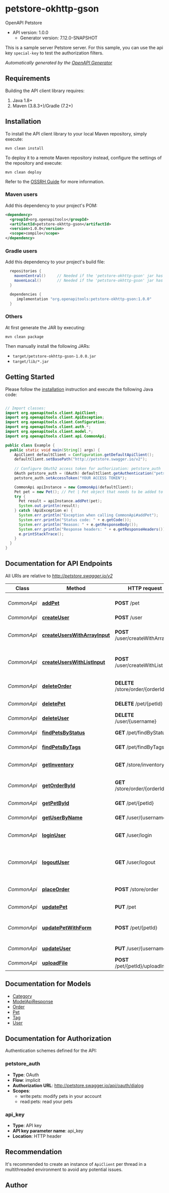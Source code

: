# petstore-okhttp-gson

OpenAPI Petstore
- API version: 1.0.0
  - Generator version: 7.12.0-SNAPSHOT

This is a sample server Petstore server. For this sample, you can use the api key `special-key` to test the authorization filters.


*Automatically generated by the [OpenAPI Generator](https://openapi-generator.tech)*


## Requirements

Building the API client library requires:
1. Java 1.8+
2. Maven (3.8.3+)/Gradle (7.2+)

## Installation

To install the API client library to your local Maven repository, simply execute:

```shell
mvn clean install
```

To deploy it to a remote Maven repository instead, configure the settings of the repository and execute:

```shell
mvn clean deploy
```

Refer to the [OSSRH Guide](http://central.sonatype.org/pages/ossrh-guide.html) for more information.

### Maven users

Add this dependency to your project's POM:

```xml
<dependency>
  <groupId>org.openapitools</groupId>
  <artifactId>petstore-okhttp-gson</artifactId>
  <version>1.0.0</version>
  <scope>compile</scope>
</dependency>
```

### Gradle users

Add this dependency to your project's build file:

```groovy
  repositories {
    mavenCentral()     // Needed if the 'petstore-okhttp-gson' jar has been published to maven central.
    mavenLocal()       // Needed if the 'petstore-okhttp-gson' jar has been published to the local maven repo.
  }

  dependencies {
     implementation "org.openapitools:petstore-okhttp-gson:1.0.0"
  }
```

### Others

At first generate the JAR by executing:

```shell
mvn clean package
```

Then manually install the following JARs:

* `target/petstore-okhttp-gson-1.0.0.jar`
* `target/lib/*.jar`

## Getting Started

Please follow the [installation](#installation) instruction and execute the following Java code:

```java

// Import classes:
import org.openapitools.client.ApiClient;
import org.openapitools.client.ApiException;
import org.openapitools.client.Configuration;
import org.openapitools.client.auth.*;
import org.openapitools.client.model.*;
import org.openapitools.client.api.CommonApi;

public class Example {
  public static void main(String[] args) {
    ApiClient defaultClient = Configuration.getDefaultApiClient();
    defaultClient.setBasePath("http://petstore.swagger.io/v2");
    
    // Configure OAuth2 access token for authorization: petstore_auth
    OAuth petstore_auth = (OAuth) defaultClient.getAuthentication("petstore_auth");
    petstore_auth.setAccessToken("YOUR ACCESS TOKEN");

    CommonApi apiInstance = new CommonApi(defaultClient);
    Pet pet = new Pet(); // Pet | Pet object that needs to be added to the store
    try {
      Pet result = apiInstance.addPet(pet);
      System.out.println(result);
    } catch (ApiException e) {
      System.err.println("Exception when calling CommonApi#addPet");
      System.err.println("Status code: " + e.getCode());
      System.err.println("Reason: " + e.getResponseBody());
      System.err.println("Response headers: " + e.getResponseHeaders());
      e.printStackTrace();
    }
  }
}

```

## Documentation for API Endpoints

All URIs are relative to *http://petstore.swagger.io/v2*

Class | Method | HTTP request | Description
------------ | ------------- | ------------- | -------------
*CommonApi* | [**addPet**](docs/CommonApi.md#addPet) | **POST** /pet | Add a new pet to the store
*CommonApi* | [**createUser**](docs/CommonApi.md#createUser) | **POST** /user | Create user
*CommonApi* | [**createUsersWithArrayInput**](docs/CommonApi.md#createUsersWithArrayInput) | **POST** /user/createWithArray | Creates list of users with given input array
*CommonApi* | [**createUsersWithListInput**](docs/CommonApi.md#createUsersWithListInput) | **POST** /user/createWithList | Creates list of users with given input array
*CommonApi* | [**deleteOrder**](docs/CommonApi.md#deleteOrder) | **DELETE** /store/order/{orderId} | Delete purchase order by ID
*CommonApi* | [**deletePet**](docs/CommonApi.md#deletePet) | **DELETE** /pet/{petId} | Deletes a pet
*CommonApi* | [**deleteUser**](docs/CommonApi.md#deleteUser) | **DELETE** /user/{username} | Delete user
*CommonApi* | [**findPetsByStatus**](docs/CommonApi.md#findPetsByStatus) | **GET** /pet/findByStatus | Finds Pets by status
*CommonApi* | [**findPetsByTags**](docs/CommonApi.md#findPetsByTags) | **GET** /pet/findByTags | Finds Pets by tags
*CommonApi* | [**getInventory**](docs/CommonApi.md#getInventory) | **GET** /store/inventory | Returns pet inventories by status
*CommonApi* | [**getOrderById**](docs/CommonApi.md#getOrderById) | **GET** /store/order/{orderId} | Find purchase order by ID
*CommonApi* | [**getPetById**](docs/CommonApi.md#getPetById) | **GET** /pet/{petId} | Find pet by ID
*CommonApi* | [**getUserByName**](docs/CommonApi.md#getUserByName) | **GET** /user/{username} | Get user by user name
*CommonApi* | [**loginUser**](docs/CommonApi.md#loginUser) | **GET** /user/login | Logs user into the system
*CommonApi* | [**logoutUser**](docs/CommonApi.md#logoutUser) | **GET** /user/logout | Logs out current logged in user session
*CommonApi* | [**placeOrder**](docs/CommonApi.md#placeOrder) | **POST** /store/order | Place an order for a pet
*CommonApi* | [**updatePet**](docs/CommonApi.md#updatePet) | **PUT** /pet | Update an existing pet
*CommonApi* | [**updatePetWithForm**](docs/CommonApi.md#updatePetWithForm) | **POST** /pet/{petId} | Updates a pet in the store with form data
*CommonApi* | [**updateUser**](docs/CommonApi.md#updateUser) | **PUT** /user/{username} | Updated user
*CommonApi* | [**uploadFile**](docs/CommonApi.md#uploadFile) | **POST** /pet/{petId}/uploadImage | uploads an image


## Documentation for Models

 - [Category](docs/Category.md)
 - [ModelApiResponse](docs/ModelApiResponse.md)
 - [Order](docs/Order.md)
 - [Pet](docs/Pet.md)
 - [Tag](docs/Tag.md)
 - [User](docs/User.md)


<a id="documentation-for-authorization"></a>
## Documentation for Authorization


Authentication schemes defined for the API:
<a id="petstore_auth"></a>
### petstore_auth

- **Type**: OAuth
- **Flow**: implicit
- **Authorization URL**: http://petstore.swagger.io/api/oauth/dialog
- **Scopes**: 
  - write:pets: modify pets in your account
  - read:pets: read your pets

<a id="api_key"></a>
### api_key

- **Type**: API key
- **API key parameter name**: api_key
- **Location**: HTTP header


## Recommendation

It's recommended to create an instance of `ApiClient` per thread in a multithreaded environment to avoid any potential issues.

## Author



